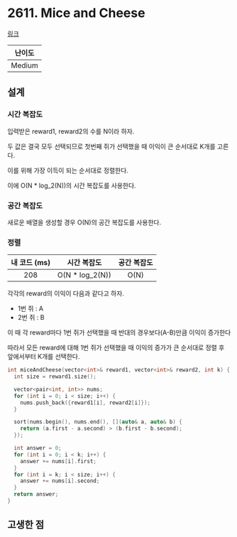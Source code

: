 # 2611. Mice and Cheese

[링크](https://leetcode.com/problems/mice-and-cheese/description/)

| 난이도 |
| :----: |
| Medium |

## 설계

### 시간 복잡도

입력받은 reward1, reward2의 수를 N이라 하자.

두 값은 결국 모두 선택되므로 첫번째 쥐가 선택했을 때 이익이 큰 순서대로 K개를 고른다.

이를 위해 가장 이득이 되는 순서대로 정렬한다.

이에 O(N \* log_2(N))의 시간 복잡도를 사용한다.

### 공간 복잡도

새로운 배열을 생성할 경우 O(N)의 공간 복잡도를 사용한다.

### 정렬

| 내 코드 (ms) |   시간 복잡도    | 공간 복잡도 |
| :----------: | :--------------: | :---------: |
|     208      | O(N \* log_2(N)) |    O(N)     |

각각의 reward의 이익이 다음과 같다고 하자.

- 1번 쥐 : A
- 2번 쥐 : B

이 때 각 reward마다 1번 쥐가 선택했을 때 반대의 경우보다(A-B)만큼 이익이 증가한다

따라서 모든 reward에 대해 1번 쥐가 선택했을 때 이익의 증가가 큰 순서대로 정렬 후 앞에서부터 K개를 선택한다.

```cpp
int miceAndCheese(vector<int>& reward1, vector<int>& reward2, int k) {
  int size = reward1.size();

  vector<pair<int, int>> nums;
  for (int i = 0; i < size; i++) {
    nums.push_back({reward1[i], reward2[i]});
  }

  sort(nums.begin(), nums.end(), [](auto& a, auto& b) {
    return (a.first - a.second) > (b.first - b.second);
  });

  int answer = 0;
  for (int i = 0; i < k; i++) {
    answer += nums[i].first;
  }
  for (int i = k; i < size; i++) {
    answer += nums[i].second;
  }
  return answer;
}
```

## 고생한 점
